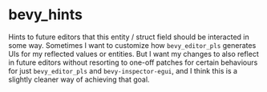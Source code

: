 # bevy_hints

Hints to future editors that this entity / struct field should be interacted in some way.
Sometimes I want to customize how `bevy_editor_pls` generates UIs for my reflected values or entities.
But I want my changes to also reflect in future editors without resorting to one-off patches for certain behaviours for just `bevy_editor_pls` and `bevy-inspector-egui`,
and I think this is a slightly cleaner way of achieving that goal.